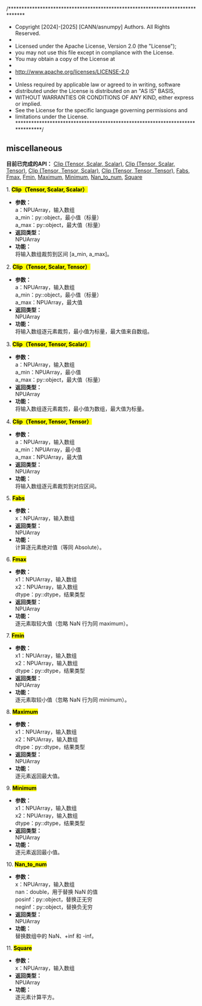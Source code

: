 /******************************************************************************
 * Copyright [2024]-[2025] [CANN/asnumpy] Authors. All Rights Reserved.
 *
 * Licensed under the Apache License, Version 2.0 (the "License");
 * you may not use this file except in compliance with the License.
 * You may obtain a copy of the License at
 *
 * http://www.apache.org/licenses/LICENSE-2.0
 *
 * Unless required by applicable law or agreed to in writing, software
 * distributed under the License is distributed on an "AS IS" BASIS,
 * WITHOUT WARRANTIES OR CONDITIONS OF ANY KIND, either express or implied.
 * See the License for the specific language governing permissions and
 * limitations under the License.
 ******************************************************************************/

## miscellaneous  

**目前已完成的API：** [Clip (Tensor, Scalar, Scalar)](#Clip_Tensor_Scalar_Scalar), [Clip (Tensor, Scalar, Tensor)](#Clip_Tensor_Scalar_Tensor), [Clip (Tensor, Tensor, Scalar)](#Clip_Tensor_Tensor_Scalar), [Clip (Tensor, Tensor, Tensor)](#Clip_Tensor_Tensor_Tensor), [Fabs](#Fabs), [Fmax](#Fmax), [Fmin](#Fmin), [Maximum](#Maximum), [Minimum](#Minimum), [Nan_to_num](#Nan_to_num), [Square](#Square)  

<span id="Clip_Tensor_Scalar_Scalar">1. <mark>**Clip（Tensor, Scalar, Scalar）**</mark></span>  
- **参数：**  
    a：NPUArray，输入数组  
    a_min：py::object，最小值（标量）  
    a_max：py::object，最大值（标量）  
- **返回类型：**  
    NPUArray  
- **功能：**  
    将输入数组裁剪到区间 [a_min, a_max]。  

<span id="Clip_Tensor_Scalar_Tensor">2. <mark>**Clip（Tensor, Scalar, Tensor）**</mark></span>  
- **参数：**  
    a：NPUArray，输入数组  
    a_min：py::object，最小值（标量）  
    a_max：NPUArray，最大值  
- **返回类型：**  
    NPUArray  
- **功能：**  
    将输入数组逐元素裁剪，最小值为标量，最大值来自数组。  

<span id="Clip_Tensor_Tensor_Scalar">3. <mark>**Clip（Tensor, Tensor, Scalar）**</mark></span>  
- **参数：**  
    a：NPUArray，输入数组  
    a_min：NPUArray，最小值  
    a_max：py::object，最大值（标量）  
- **返回类型：**  
    NPUArray  
- **功能：**  
    将输入数组逐元素裁剪，最小值为数组，最大值为标量。  

<span id="Clip_Tensor_Tensor_Tensor">4. <mark>**Clip（Tensor, Tensor, Tensor）**</mark></span>  
- **参数：**  
    a：NPUArray，输入数组  
    a_min：NPUArray，最小值  
    a_max：NPUArray，最大值  
- **返回类型：**  
    NPUArray  
- **功能：**  
    将输入数组逐元素裁剪到对应区间。  

<span id="Fabs">5. <mark>**Fabs**</mark></span>  
- **参数：**  
    x：NPUArray，输入数组  
- **返回类型：**  
    NPUArray  
- **功能：**  
    计算逐元素绝对值（等同 Absolute）。  

<span id="Fmax">6. <mark>**Fmax**</mark></span>  
- **参数：**  
    x1：NPUArray，输入数组  
    x2：NPUArray，输入数组  
    dtype：py::dtype，结果类型  
- **返回类型：**  
    NPUArray  
- **功能：**  
    逐元素取较大值（忽略 NaN 行为同 maximum）。  

<span id="Fmin">7. <mark>**Fmin**</mark></span>  
- **参数：**  
    x1：NPUArray，输入数组  
    x2：NPUArray，输入数组  
    dtype：py::dtype，结果类型  
- **返回类型：**  
    NPUArray  
- **功能：**  
    逐元素取较小值（忽略 NaN 行为同 minimum）。  

<span id="Maximum">8. <mark>**Maximum**</mark></span>  
- **参数：**  
    x1：NPUArray，输入数组  
    x2：NPUArray，输入数组  
    dtype：py::dtype，结果类型  
- **返回类型：**  
    NPUArray  
- **功能：**  
    逐元素返回最大值。  

<span id="Minimum">9. <mark>**Minimum**</mark></span>  
- **参数：**  
    x1：NPUArray，输入数组  
    x2：NPUArray，输入数组  
    dtype：py::dtype，结果类型  
- **返回类型：**  
    NPUArray  
- **功能：**  
    逐元素返回最小值。  

<span id="Nan_to_num">10. <mark>**Nan_to_num**</mark></span>  
- **参数：**  
    x：NPUArray，输入数组  
    nan：double，用于替换 NaN 的值  
    posinf：py::object，替换正无穷  
    neginf：py::object，替换负无穷  
- **返回类型：**  
    NPUArray  
- **功能：**  
    替换数组中的 NaN、+inf 和 -inf。  

<span id="Square">11. <mark>**Square**</mark></span>  
- **参数：**  
    x：NPUArray，输入数组  
- **返回类型：**  
    NPUArray  
- **功能：**  
    逐元素计算平方。  
